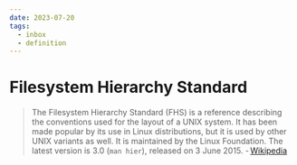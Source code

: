 ```yaml
---
date: 2023-07-20
tags:
  - inbox
  - definition
---
```


# Filesystem Hierarchy Standard

> The Filesystem Hierarchy Standard (FHS) is a reference describing the
> conventions used for the layout of a UNIX system. It has been made popular by
> its use in Linux distributions, but it is used by other UNIX variants as
> well. It is maintained by the Linux Foundation. The latest version is 3.0
> (`man hier`), released on 3 June 2015.
> -&thinsp;[Wikipedia](https://en.wikipedia.org/wiki/Filesystem_Hierarchy_Standard)

